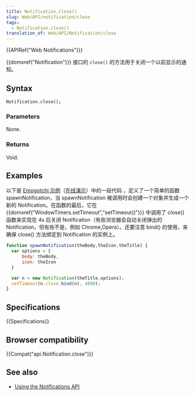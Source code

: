 ```yaml
---
title: Notification.close()
slug: Web/API/notification/close
tags:
  - Notification.close()
translation_of: Web/API/Notification/close
---
```

{{APIRef("Web Notifications")}}

{{domxref("Notification")}} 接口的 `close()` 的方法用于关闭一个以前显示的通知。

## Syntax

```plain
Notification.close();
```

### Parameters

None.

### Returns

Void.

## Examples

以下是 [Emogotchi 示例](https://github.com/mdn/emogotchi)（[在线演示](http://mdn.github.io/emogotchi/)）中的一段代码 ，定义了一个简单的函数 spawnNotification，当 spawnNotification 被调用时会创建一个对象并生成一个新的 Notification。在函数的最后，它在{{domxref("WindowTimers.setTimeout","setTimeout()")}} 中调用了 close() 函数来实现在 4s 后关闭 Notification（有些浏览器会自动关闭弹出的 Notification，但有些不是，例如 Chrome,Opera）。还要注意 bind() 的使用，来确保 close() 方法绑定到 Notification 的实例上。

```js
function spawnNotification(theBody,theIcon,theTitle) {
  var options = {
      body: theBody,
      icon: theIcon
  }

  var n = new Notification(theTitle,options);
  setTimeout(n.close.bind(n), 4000);
}
```

## Specifications

{{Specifications}}

## Browser compatibility

{{Compat("api.Notification.close")}}

## See also

- [Using the Notifications API](/en-US/docs/Web/API/Notifications_API/Using_the_Notifications_API)
